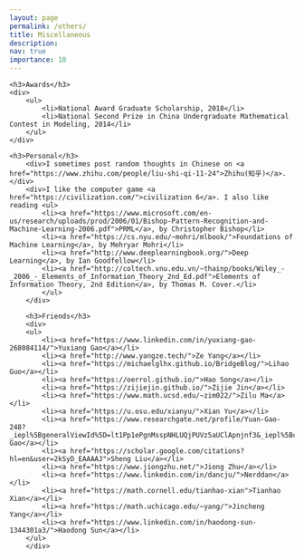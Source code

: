 ```yaml
---
layout: page
permalink: /others/
title: Miscellaneous
description: 
nav: true
importance: 10
---
```

<div>

    <h3>Awards</h3>
	<div>
        <ul>
            <li>National Award Graduate Scholarship, 2018</li>
            <li>National Second Prize in China Undergraduate Mathematical Contest in Modeling, 2014</li>
        </ul>    
	</div>

	<h3>Personal</h3>
        <div>I sometimes post random thoughts in Chinese on <a href="https://www.zhihu.com/people/liu-shi-qi-11-24">Zhihu(知乎)</a>.</div>
		<div>I like the computer game <a href="https://civilization.com/">civilization 6</a>. I also like reading <ul>
            <li><a href="https://www.microsoft.com/en-us/research/uploads/prod/2006/01/Bishop-Pattern-Recognition-and-Machine-Learning-2006.pdf">PRML</a>, by Christopher Bishop</li>
            <li><a href="https://cs.nyu.edu/~mohri/mlbook/">Foundations of Machine Learning</a>, by Mehryar Mohri</li>
            <li><a href="http://www.deeplearningbook.org/">Deep Learning</a>, by Ian Goodfellow</li>
            <li><a href="http://coltech.vnu.edu.vn/~thainp/books/Wiley_-_2006_-_Elements_of_Information_Theory_2nd_Ed.pdf">Elements of Information Theory, 2nd Edition</a>, by Thomas M. Cover.</li>
            </ul>
        </div>

        <h3>Friends</h3>
        <div>
        <ul>
            <li><a href="https://www.linkedin.com/in/yuxiang-gao-268084114/">Yuxiang Gao</a></li>
            <li><a href="http://www.yangze.tech/">Ze Yang</a></li>
            <li><a href="https://michaelglhx.github.io/BridgeBlog/">Lihao Guo</a></li>
            <li><a href="https://oerrol.github.io/">Hao Song</a></li>
            <li><a href="https://zijiejin.github.io/">Zijie Jin</a></li>
            <li><a href="https://www.math.ucsd.edu/~zim022/">Zilu Ma</a></li>
            <li><a href="https://u.osu.edu/xianyu/">Xian Yu</a></li>
            <li><a href="https://www.researchgate.net/profile/Yuan-Gao-248?_iepl%5BgeneralViewId%5D=lt1Pp1ePgnMsspNHLUQjPUVz5aUClApnjnf3&_iepl%5Bcontexts%5D%5B0%5D=searchReact&_iepl%5BviewId%5D=qDWEGyVHDS3V5gMtftg0ZP2NC4OM3fQWNU0V&_iepl%5BsearchType%5D=researcher&_iepl%5Bdata%5D%5BcountMoreThan20%5D=1&_iepl%5Bdata%5D%5BinteractedWithPosition1%5D=1&_iepl%5Bdata%5D%5BwithoutEnrichment%5D=1&_iepl%5Bposition%5D=1&_iepl%5BrgKey%5D=AC%3A20962476&_iepl%5BinteractionType%5D=profileView">Yuan Gao</a></li>
            <li><a href="https://scholar.google.com/citations?hl=en&user=2kSyD_EAAAAJ">Sheng Liu</a></li>
            <li><a href="https://www.jiongzhu.net/">Jiong Zhu</a></li>
            <li><a href="https://www.linkedin.com/in/dancju/">Nerddan</a></li>
            <li><a href="https://math.cornell.edu/tianhao-xian">Tianhao Xian</a></li>
            <li><a href="https://math.uchicago.edu/~yang/">Jincheng Yang</a></li>
            <li><a href="https://www.linkedin.com/in/haodong-sun-1344301a3/">Haodong Sun</a></li>
        </ul>
        </div>
</div>
